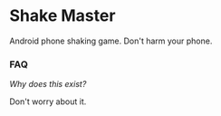 # Shake Master

Android phone shaking game.
Don't harm your phone.

### FAQ

*Why does this exist?*

Don't worry about it.
